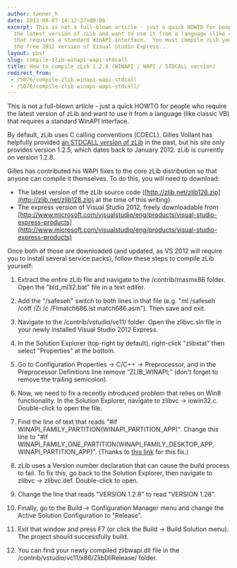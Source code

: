 ```yaml
---
author: tanner_h
date: 2013-08-07 14:12:27+00:00
excerpt: This is not a full-blown article - just a quick HOWTO for people who require
  the latest version of zLib and want to use it from a language (like classic VB)
  that requires a standard WinAPI interface.  You must compile zLib yourself using
  the free 2012 version of Visual Studio Express...
layout: post
slug: compile-zlib-winapi-wapi-stdcall
title: How to compile zLib 1.2.8 (WINAPI / WAPI / STDCALL version)
redirect_from:
 - /5076/compile-zlib-winapi-wapi-stdcall
 - /5076/compile-zlib-winapi-wapi-stdcall/
---
```


This is not a full-blown article - just a quick HOWTO for people who require the latest version of zLib and want to use it from a language (like classic VB) that requires a standard WinAPI interface.

By default, zLib uses C calling conventions (CDECL).  Gilles Vollant has helpfully provided [an STDCALL version of zLib](http://www.winimage.com/zLibDll/index.html) in the past, but his site only provides version 1.2.5, which dates back to January 2012.  zLib is currently on version 1.2.8.

Gilles has contributed his WAPI fixes to the core zLib distribution so that anyone can compile it themselves.  To do this, you will need to download:

  * The latest version of the zLib source code ([http://zlib.net/zlib128.zip](http://zlib.net/zlib128.zip) at the time of this writing).
  * The express version of Visual Studio 2012, freely downloadable from [http://www.microsoft.com/visualstudio/eng/products/visual-studio-express-products](http://www.microsoft.com/visualstudio/eng/products/visual-studio-express-products)

Once both of those are downloaded (and updated, as VS 2012 will require you to install several service packs), follow these steps to compile zLib yourself:

  1. Extract the entire zLib file and navigate to the /contrib/masmx86 folder.  Open the "bld_ml32.bat" file in a text editor.

  2. Add the "/safeseh" switch to both lines in that file (e.g. "ml /safeseh /coff /Zi /c /Flmatch686.lst match686.asm").  Then save and exit.

  3. Navigate to the /contrib/vstudio/vc11/ folder.  Open the zlibvc.sln file in your newly installed Visual Studio 2012 Express.

  4. In the Solution Explorer (top-right by default), right-click "zlibstat" then select "Properties" at the bottom.

  5. Go to Configuration Properties -> C/C++ -> Preprocessor, and in the Preprocessor Definitions line remove “ZLIB_WINAPI;” (don't forget to remove the trailing semicolon).

  6. Now, we need to fix a recently introduced problem that relies on Win8 functionality.  In the Solution Explorer, navigate to zlibvc -> iowin32.c.  Double-click to open the file.

  7. Find the line of text that reads "#if WINAPI_FAMILY_PARTITION(WINAPI_PARTITION_APP)".  Change this line to "#if WINAPI_FAMILY_ONE_PARTITION(WINAPI_FAMILY_DESKTOP_APP, WINAPI_PARTITION_APP)".  (Thanks to [this link](http://stackoverflow.com/questions/17102770/using-the-windows-8-sdk-to-compile-for-windows-7/17113126#17113126) for this fix.)

  8. zLib uses a Version number declaration that can cause the build process to fail.  To fix this, go back to the Solution Explorer, then navigate to zlibvc -> zlibvc.def.  Double-click to open.

  9. Change the line that reads "VERSION 1.2.8" to read "VERSION 1.28".

  10. Finally, go to the Build -> Configuration Manager menu and change the Active Solution Configuration to "Release".

  11. Exit that window and press F7 (or click the Build -> Build Solution menu).  The project should successfully build.

  12. You can find your newly compiled zlibwapi.dll file in the /contrib/vstudio/vc11/x86/ZlibDllRelease/ folder.

